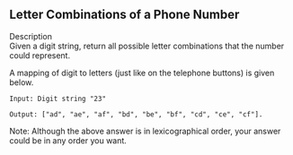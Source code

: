Letter Combinations of a Phone Number
---
Description<br/>
Given a digit string, return all possible letter combinations that the number could represent.

A mapping of digit to letters (just like on the telephone buttons) is given below.

```
Input: Digit string "23"

Output: ["ad", "ae", "af", "bd", "be", "bf", "cd", "ce", "cf"].
```
Note: Although the above answer is in lexicographical order, your answer could be in any order you want.